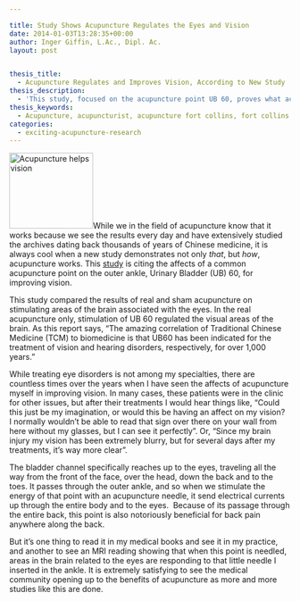 ```yaml
---

title: Study Shows Acupuncture Regulates the Eyes and Vision
date: 2014-01-03T13:28:35+00:00
author: Inger Giffin, L.Ac., Dipl. Ac.
layout: post


thesis_title:
  - Acupuncture Regulates and Improves Vision, According to New Study
thesis_description:
  - 'This study, focused on the acupuncture point UB 60, proves what acupuncturists have known for at least 1,000 years: that acupuncture can improve vision. By using MRI technology, this study showed that this acupuncture point stimulates areas of the brain associated with the eyes and vision.'
thesis_keywords:
  - Acupuncture, acupuncturist, acupuncture fort collins, fort collins acupuncture, acupuncture vision, acupuncture eyes
categories:
  - exciting-acupuncture-research
---
```

[<img class="alignleft size-thumbnail wp-image-1761" title="Acupuncture for the Eyes_11 (2)" src="http://www.wisdomwaysacupuncture.com/wp-content/uploads/2014/01/Acupuncture-for-the-Eyes_11-2-150x136.jpg" alt="Acupuncture helps vision" width="150" height="136" srcset="http://www.wisdomwaysacupuncture.com/wp-content/uploads/2014/01/Acupuncture-for-the-Eyes_11-2-150x136.jpg 150w, http://www.wisdomwaysacupuncture.com/wp-content/uploads/2014/01/Acupuncture-for-the-Eyes_11-2-300x272.jpg 300w, http://www.wisdomwaysacupuncture.com/wp-content/uploads/2014/01/Acupuncture-for-the-Eyes_11-2.jpg 323w" sizes="(max-width: 150px) 100vw, 150px" />](http://www.wisdomwaysacupuncture.com/wp-content/uploads/2014/01/Acupuncture-for-the-Eyes_11-2.jpg)While we in the field of acupuncture know that it works because we see the results every day and have extensively studied the archives dating back thousands of years of Chinese medicine, it is always cool when a new study demonstrates not only _that_, but _how_,  acupuncture works. This <a title="Acupuncture point UB 60 improves vision" href="http://www.healthcmi.com/Acupuncture-Continuing-Education-News/786-mriub60tb5#sthash.AlhSvOOR.gbpl" target="_blank" rel="noopener">study</a> is citing the affects of a common acupuncture point on the outer ankle, Urinary Bladder (UB) 60, for improving vision.

This study compared the results of real and sham acupuncture on stimulating areas of the brain associated with the eyes. In the real acupuncture only, stimulation of UB 60 regulated the visual areas of the brain. As this report says, &#8220;The amazing correlation of Traditional Chinese Medicine (TCM) to biomedicine is that UB60 has been indicated for the treatment of vision and hearing disorders, respectively, for over 1,000 years.&#8221;

While treating eye disorders is not among my specialties, there are countless times over the years when I have seen the affects of acupuncture myself in improving vision. In many cases, these patients were in the clinic for other issues, but after their treatments I would hear things like, &#8220;Could this just be my imagination, or would this be having an affect on my vision?  I normally wouldn&#8217;t be able to read that sign over there on your wall from here without my glasses, but I can see it perfectly&#8221;. Or, &#8220;Since my brain injury my vision has been extremely blurry, but for several days after my treatments, it&#8217;s way more clear&#8221;.

The bladder channel specifically reaches up to the eyes, traveling all the way from the front of the face, over the head, down the back and to the toes. It passes through the outer ankle, and so when we stimulate the energy of that point with an acupuncture needle, it send electrical currents up through the entire body and to the eyes.  Because of its passage through the entire back, this point is also notoriously beneficial for back pain anywhere along the back.

But it&#8217;s one thing to read it in my medical books and see it in my practice, and another to see an MRI reading showing that when this point is needled, areas in the brain related to the eyes are responding to that little needle I inserted in the ankle. It is extremely satisfying to see the medical community opening up to the benefits of acupuncture as more and more studies like this are done.